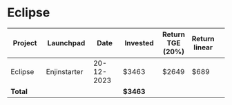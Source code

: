 # Eclipse



<table data-full-width="true"><thead><tr><th width="141">Project</th><th width="138">Launchpad</th><th width="132">Date</th><th width="133">Invested</th><th>Return TGE (20%)</th><th>Return linear</th><th></th></tr></thead><tbody><tr><td>Eclipse</td><td>Enjinstarter</td><td>20-12-2023</td><td>$3463</td><td>$2649</td><td>$689</td><td></td></tr><tr><td><strong>Total</strong></td><td></td><td></td><td><strong>$3463</strong></td><td></td><td></td><td></td></tr></tbody></table>

